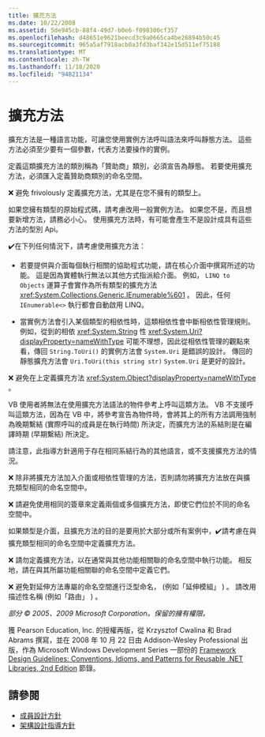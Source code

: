 ```yaml
---
title: 擴充方法
ms.date: 10/22/2008
ms.assetid: 5de945cb-88f4-49d7-b0e6-f098300cf357
ms.openlocfilehash: d48651e9621beecd3c9a0665ca4be26894b50c45
ms.sourcegitcommit: 965a5af7918acb0a3fd3baf342e15d511ef75188
ms.translationtype: MT
ms.contentlocale: zh-TW
ms.lasthandoff: 11/18/2020
ms.locfileid: "94821134"
---
```

# <a name="extension-methods"></a>擴充方法
擴充方法是一種語言功能，可讓您使用實例方法呼叫語法來呼叫靜態方法。 這些方法必須至少要有一個參數，代表方法要操作的實例。

 定義這類擴充方法的類別稱為「贊助商」類別，必須宣告為靜態。 若要使用擴充方法，必須匯入定義贊助商類別的命名空間。

 ❌ 避免 frivolously 定義擴充方法，尤其是在您不擁有的類型上。

 如果您擁有類型的原始程式碼，請考慮改用一般實例方法。 如果您不是，而且想要新增方法，請務必小心。 使用擴充方法時，有可能會產生不是設計成具有這些方法的型別 Api。

 ✔️在下列任何情況下，請考慮使用擴充方法：

- 若要提供與介面每個執行相關的協助程式功能，請在核心介面中撰寫所述的功能。 這是因為實體執行無法以其他方式指派給介面。 例如， `LINQ to Objects` 運算子會實作為所有類型的擴充方法 <xref:System.Collections.Generic.IEnumerable%601> 。 因此，任何 `IEnumerable<>` 執行都會自動啟用 LINQ。

- 當實例方法會引入某個類型的相依性時，這類相依性會中斷相依性管理規則。 例如，從到的相依 <xref:System.String> 性 <xref:System.Uri?displayProperty=nameWithType> 可能不理想，因此從相依性管理的觀點來看，傳回 `String.ToUri()` 的實例方法會 `System.Uri` 是錯誤的設計。 傳回的靜態擴充方法會 `Uri.ToUri(this string str)` `System.Uri` 是更好的設計。

 ❌ 避免在上定義擴充方法 <xref:System.Object?displayProperty=nameWithType> 。

 VB 使用者將無法在使用擴充方法語法的物件參考上呼叫這類方法。 VB 不支援呼叫這類方法，因為在 VB 中，將參考宣告為物件時，會將其上的所有方法調用強制為晚期繫結 (實際呼叫的成員是在執行時間) 所決定，而擴充方法的系結則是在編譯時期 (早期繫結) 所決定。

 請注意，此指導方針適用于存在相同系結行為的其他語言，或不支援擴充方法的情況。

 ❌ 除非將擴充方法加入介面或相依性管理的方法，否則請勿將擴充方法放在與擴充類型相同的命名空間中。

 ❌ 請避免使用相同的簽章來定義兩個或多個擴充方法，即使它們位於不同的命名空間中。

 如果類型是介面，且擴充方法的目的是要用於大部分或所有案例中，✔️請考慮在與擴充類型相同的命名空間中定義擴充方法。

 ❌ 請勿定義擴充方法，以在通常與其他功能相關聯的命名空間中執行功能。 相反地，請在與其所屬功能相關聯的命名空間中定義它們。

 ❌ 避免對延伸方法專屬的命名空間進行泛型命名， (例如「延伸模組」 ) 。 請改用描述性名稱 (例如「路由」 ) 。

 *部分 &copy; 2005、2009 Microsoft Corporation。保留的擁有權限。*

 獲 Pearson Education, Inc. 的授權再版，從 Krzysztof Cwalina 和 Brad Abrams 撰寫，並在 2008 年 10 月 22 日由 Addison-Wesley Professional 出版，作為 Microsoft Windows Development Series 一部份的 [Framework Design Guidelines: Conventions, Idioms, and Patterns for Reusable .NET Libraries, 2nd Edition](https://www.informit.com/store/framework-design-guidelines-conventions-idioms-and-9780321545619) 節錄。

## <a name="see-also"></a>請參閱

- [成員設計方針](member.md)
- [架構設計指導方針](index.md)
